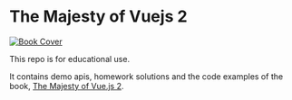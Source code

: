 # The Majesty of Vuejs 2

[![Book Cover](https://s3.amazonaws.com/titlepages.leanpub.com/vuejs2/hero?1476162030)](https://leanpub.com/vuejs2)

This repo is for educational use.

It contains demo apis, homework solutions and the code examples of the book, [The Majesty of Vue.js 2](https://leanpub.com/vuejs2).
